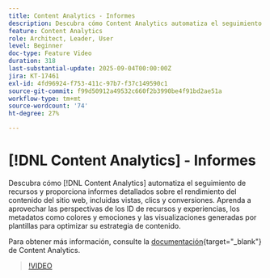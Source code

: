 ```yaml
---
title: Content Analytics - Informes
description: Descubra cómo Content Analytics automatiza el seguimiento de recursos y proporciona informes detallados sobre el rendimiento del contenido del sitio web, incluidas vistas, clics y conversiones.
feature: Content Analytics
role: Architect, Leader, User
level: Beginner
doc-type: Feature Video
duration: 318
last-substantial-update: 2025-09-04T00:00:00Z
jira: KT-17461
exl-id: 4fd96924-f753-411c-97b7-f37c149590c1
source-git-commit: f99d50912a49532c660f2b3990be4f91bd2ae51a
workflow-type: tm+mt
source-wordcount: '74'
ht-degree: 27%

---
```


# [!DNL Content Analytics] - Informes

Descubra cómo [!DNL Content Analytics] automatiza el seguimiento de recursos y proporciona informes detallados sobre el rendimiento del contenido del sitio web, incluidas vistas, clics y conversiones. Aprenda a aprovechar las perspectivas de los ID de recursos y experiencias, los metadatos como colores y emociones y las visualizaciones generadas por plantillas para optimizar su estrategia de contenido.

Para obtener más información, consulte la [documentación](https://experienceleague.adobe.com/es/docs/analytics-platform/using/content-analytics/report/report){target="_blank"} de Content Analytics.

>[!VIDEO](https://video.tv.adobe.com/v/3473040/?learn=on&enablevpops&captions=spa)

